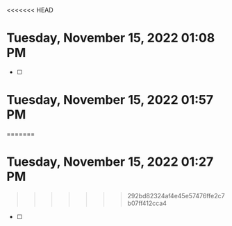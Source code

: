 <<<<<<< HEAD
# Tuesday, November 15, 2022 01:08 PM
- [ ] 
# Tuesday, November 15, 2022 01:57 PM
=======
# Tuesday, November 15, 2022 01:27 PM
>>>>>>> 292bd82324af4e45e57476ffe2c7b07ff412cca4
- [ ]
